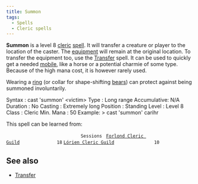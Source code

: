 ```yaml
---
title: Summon
tags:
  - Spells
  - Cleric spells
---
```

**Summon** is a level 8 [cleric](cleric "wikilink")
[spell](spell "wikilink"). It will transfer a creature or player to the
location of the caster. The [equipment](equipment "wikilink") will
remain at the original location. To transfer the equipment too, use the
[Transfer](Transfer "wikilink") spell. It can be used to quickly get a
needed [mobile](mobile "wikilink"), like a horse or a potential charmie
of some type. Because of the high mana cost, it is however rarely used.

Wearing a [ring](ring "wikilink") (or collar for shape-shifting
[bears](bear "wikilink")) can protect against being summoned
involuntarily.

Syntax : cast 'summon' \<victim\> Type : Long range Accumulative: N/A
Duration : No Casting : Extremely long Position : Standing Level : Level
8 Class : Cleric Min. Mana : 50 Example: \> cast 'summon' carihr

This spell can be learned from:

`                            Sessions `
[`Forlond Cleric Guild`](Forlond_Cleric_Guild "wikilink")`              18`
[`Lórien Cleric Guild`](Lórien_Cleric_Guild "wikilink")`               10`

## See also

- [Transfer](Transfer "wikilink")
 
